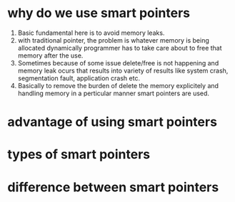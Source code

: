 # why do we use smart pointers
  1. Basic fundamental here is to avoid memory leaks.
  2. with traditional pointer, the problem is whatever memory is being allocated dynamically programmer has to take care about to free that memory after the use.
  3. Sometimes because of some issue delete/free is not happening and memory leak ocurs that results into variety of results like system crash, segmentation fault, application crash etc.
  4. Basically to remove the burden of delete the memory explicitely and handling memory in a perticular manner smart pointers are used.  
# advantage of using smart pointers
# types of smart pointers
# difference between smart pointers
